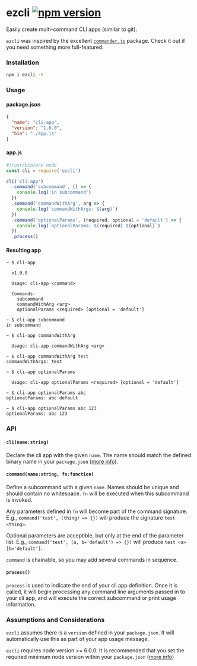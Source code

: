 # ezcli [![npm version](https://badge.fury.io/js/ezcli.svg)](https://badge.fury.io/js/ezcli)

Easily create multi-command CLI apps (similar to git).

`ezcli` was inspired by the excellent [`commander.js`](https://github.com/tj/commander.js) package. Check it out if you need something more full-featured.

### Installation

```bash
npm i ezcli -S
```

### Usage

#### package.json

```json
{
  "name": "cli-app",
  "version": "1.0.0",
  "bin": "./app.js"
}
```

#### app.js

```js
#!/usr/bin/env node
const cli = require('ezcli')

cli('cli-app')
  .command('subcommand', () => {
    console.log('in subcommand')
  })
  .command('commandWithArg', arg => {
    console.log(`commandWithArgs: ${arg}`)
  })
  .command('optionalParams', (required, optional = 'default') => {
    console.log(`optionalParams: ${required} ${optional}`)
  })
  .process()
```

#### Resulting app

```
~ $ cli-app

  v1.0.0

  Usage: cli-app <command>

  Commands:
    subcommand
    commandWithArg <arg>
    optionalParams <required> [optional = 'default']

~ $ cli-app subcommand
in subcommand

~ $ cli-app commandWithArg

  Usage: cli-app commandWithArg <arg>

~ $ cli-app commandWithArg test
commandWithArgs: test

~ $ cli-app optionalParams

  Usage: cli-app optionalParams <required> [optional = 'default']

~ $ cli-app optionalParams abc
optionalParams: abc default

~ $ cli-app optionalParams abc 123
optionalParams: abc 123
```

### API

#### `cli(name:string)`

Declare the cli app with the given `name`. The name should match the defined binary name in your `package.json` ([more info](https://docs.npmjs.com/files/package.json#bin)).

#### `command(name:string, fn:function)`

Define a subcommand with a given `name`. Names should be unique and should contain no whitespace. `fn` will be executed when this subcommand is invoked.

Any parameters defined in `fn` will become part of the command signature. E.g., `command('test', (thing) => {})` will produce the signature `test <thing>`.

Optional parameters are acceptible, but only at the end of the parameter list. E.g., `command('test', (a, b='default') => {})` will produce `test <a> [b='default']`.

`command` is chainable, so you may add several commands in sequence.

#### `process()`

`process` is used to indicate the end of your cli app definition. Once it is called, it will begin processing any command line arguments passed in to your cli app, and will execute the correct subcommand or print usage information.

### Assumptions and Considerations

`ezcli` assumes there is a `version` defined in your `package.json`. It will automatically use this as part of your app usage message.

`ezcli` requires node version >= 6.0.0. It is recommended that you set the required minimum node version within your `package.json` ([more info](https://docs.npmjs.com/files/package.json#engines))
